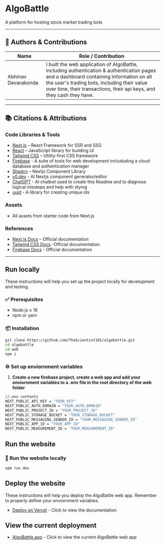 # AlgoBattle

A platform for hosting stock market trading bots

---

## 👥 Authors & Contributions

| Name             |  Role / Contribution                                      |
|------------------|-----------------------------------------------------------|
| Abhinav Devarakonda|  I built the web application of AlgoBattle, including authentication & authentication pages and a dashboard containing information on all the user's trading bots, including their value over time, their transactions, their api keys, and they cash they have.               |


---

## 📚 Citations & Attributions

### Code Libraries & Tools
- [Next.js](https://nextjs.org/) – React Framework for SSR and SSG
- [React](https://react.dev/) – JavaScript library for building UI
- [Tailwind CSS](https://tailwindcss.com/) – Utility-first CSS framework
- [Firebase](https://firebase.google.com/) - A suite of tools for web development includuding a cloud database and authentication manager
- [Shadcn](https://ui.shadcn.com/) – Nextjs Component Library
- [v0.dev](https://v0.dev/) - AI Nextjs component generator/editor
- [ChatGPT](https://openai.com/index/chatgpt/) - AI chatbot used to create this Readme and to diagnose logical missteps and help with stying
- [uuid](https://www.npmjs.com/package/uuid) - A library for creating unique ids


### Assets
- All assets from starter code from Next.js

### References
- [Next.js Docs](https://nextjs.org/docs) – Official documentation
- [Tailwind CSS Docs](https://v2.tailwindcss.com/docs) -Official documentation
- [Firebase Docs](https://firebase.google.com/docs) - Official documentation

---

##  Run locally

These instructions will help you set up the project locally for development and testing.

### ✅ Prerequisites

- Node.js ≥ 18
- npm or yarn

### 📦 Installation

```bash
git clone https://github.com/TheScientist101/algobattle.git
cd algobattle
cd web
npm i

```
### ⚙ Set up enviornment variables

1. **Create a new firebase project, create a web app and add your enviornment variables to a .env file in the root directory of the web folder**

```bash
//.env contents
NEXT_PUBLIC_API_KEY = "YOUR_KEY"
NEXT_PUBLIC_AUTH_DOMAIN = "YOUR_AUTH_DOMAIN"
NEXT_PUBLIC_PROJECT_ID = "YOUR_PROJECT_ID"
NEXT_PUBLIC_STORAGE_BUCKET = "YOUR_STORAGE_BUCKET"
NEXT_PUBLIC_MESSAGING_SENDER_ID = "YOUR_MESSAGING_SENDER_ID"
NEXT_PUBLIC_APP_ID = "YOUR_APP_ID"
NEXT_PUBLIC_MEASUREMENT_ID = "YOUR_MEASUREMENT_ID"

```
##  Run the website

### 🚀 Run the website locally

```bash
npm run dev
```
##  Deploy the website

These instructions will help you deploy the AlgoBattle web app. Remember to properly define your enviornment variables.
- [Deploy on Vercel](https://vercel.com/docs/deployments/) - Click to view the documentation


##  View the current deployment

- [AlgoBattle.app](https://algobattle.vercel.app/) - Click to view the current AlgoBattle web app